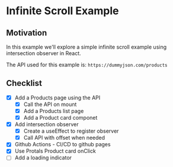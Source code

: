 # Infinite Scroll Example

## Motivation

In this example we'll explore a simple infinite scroll example using intersection observer in React.

The API used for this example is:
`https://dummyjson.com/products`

## Checklist

- [x] Add a Products page using the API
  - [x] Call the API on mount
  - [x] Add a Products list page
  - [x] Add a Product card componet
- [x] Add intersection observer
  - [x] Create a useEffect to register observer
  - [x] Call API with offset when needed
- [x] Github Actions - CI/CD to github pages
- [x] Use Protals Product card onClick
- [ ] Add a loading indicator
